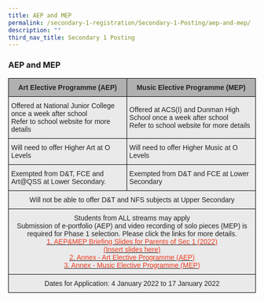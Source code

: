 ```yaml
---
title: AEP and MEP
permalink: /secondary-1-registration/Secondary-1-Posting/aep-and-mep/
description: ""
third_nav_title: Secondary 1 Posting
---
```

### AEP and MEP


<table style="border-collapse:collapse;border-spacing:0" class="tg"><thead><tr><th style="background-color:#B0B0B0;border-color:#000000;border-style:solid;border-width:1px;color:#222;font-family:Arial, sans-serif;font-size:14px;font-weight:bold;overflow:hidden;padding:10px 5px;text-align:center;vertical-align:middle;word-break:normal"><span style="color:#222;background-color:#B0B0B0">Art Elective Programme (AEP)</span></th><th style="background-color:#B0B0B0;border-color:#000000;border-style:solid;border-width:1px;color:#222;font-family:Arial, sans-serif;font-size:14px;font-weight:bold;overflow:hidden;padding:10px 5px;text-align:center;vertical-align:middle;word-break:normal"><span style="color:#222;background-color:#B0B0B0">Music Elective Programme (MEP)</span><br></th></tr></thead><tbody><tr><td style="background-color:#EAEAEA;border-color:#000000;border-style:solid;border-width:1px;color:#222;font-family:Arial, sans-serif;font-size:14px;overflow:hidden;padding:10px 5px;text-align:left;vertical-align:middle;word-break:normal"><span style="color:#222;background-color:#EAEAEA">Offered at National Junior College once a week after school</span><br><span style="color:#222;background-color:#EAEAEA">Refer to school website for more details</span></td><td style="background-color:#EAEAEA;border-color:#000000;border-style:solid;border-width:1px;color:#222;font-family:Arial, sans-serif;font-size:14px;overflow:hidden;padding:10px 5px;text-align:left;vertical-align:middle;word-break:normal"><span style="color:#222;background-color:#EAEAEA">Offered at ACS(I) and Dunman High School once a week after school</span><br><span style="color:#222;background-color:#EAEAEA">Refer to school website for more details</span></td></tr><tr><td style="background-color:#EAEAEA;border-color:#000000;border-style:solid;border-width:1px;color:#222;font-family:Arial, sans-serif;font-size:14px;overflow:hidden;padding:10px 5px;text-align:left;vertical-align:middle;word-break:normal"><span style="color:#222;background-color:#EAEAEA">Will need to offer Higher Art at O Levels</span></td><td style="background-color:#EAEAEA;border-color:#000000;border-style:solid;border-width:1px;color:#222;font-family:Arial, sans-serif;font-size:14px;overflow:hidden;padding:10px 5px;text-align:left;vertical-align:middle;word-break:normal"><span style="color:#222;background-color:#EAEAEA">Will need to offer Higher Music at O Levels</span></td></tr><tr><td style="background-color:#EAEAEA;border-color:#000000;border-style:solid;border-width:1px;color:#222;font-family:Arial, sans-serif;font-size:14px;overflow:hidden;padding:10px 5px;text-align:left;vertical-align:middle;word-break:normal"><span style="color:#222;background-color:#EAEAEA">Exempted from D&amp;T, FCE and Art@QSS at Lower Secondary. </span></td><td style="background-color:#EAEAEA;border-color:#000000;border-style:solid;border-width:1px;color:#222;font-family:Arial, sans-serif;font-size:14px;overflow:hidden;padding:10px 5px;text-align:left;vertical-align:middle;word-break:normal"><span style="color:#222;background-color:#EAEAEA"> Exempted from D&amp;T and FCE at Lower Secondary</span></td></tr><tr><td style="background-color:#EAEAEA;border-color:#000000;border-style:solid;border-width:1px;color:#222;font-family:Arial, sans-serif;font-size:14px;overflow:hidden;padding:10px 5px;text-align:center;vertical-align:middle;word-break:normal" colspan="2"><span style="color:#222;background-color:#EAEAEA">Will not be able to offer D&amp;T and NFS subjects at Upper Secondary</span></td></tr><tr><td style="background-color:#EAEAEA;border-color:#000000;border-style:solid;border-width:1px;color:#222;font-family:Arial, sans-serif;font-size:14px;overflow:hidden;padding:10px 5px;text-align:center;vertical-align:middle;word-break:normal" colspan="2"><span style="color:#222;background-color:#EAEAEA">Students from </span>ALL streams<span style="color:#222;background-color:#EAEAEA"> may apply</span><br><span style="color:#222;background-color:#EAEAEA">Submission of e-portfolio (AEP) and video recording of solo pieces (MEP) is required for Phase 1 selection. </span>Please click the links for more details.<br><a href="https://queenswaysec.moe.edu.sg/secondary-1-registration/secondary-1-registration/secondary-1-posting/goog_1549292273"><span style="text-decoration:none;color:#EE3A1F">1. </span></a><a href="https://queenswaysec.moe.edu.sg/qql/slot/u149/docs/internal_pages/Sec%201%20Registration/AEPMEP%20Briefing%20Slides%20for%20Parents%20of%20Sec%201%202022.pptx"><span style="text-decoration:none;color:#EE3A1F">AEP&amp;MEP Briefing Slides for Parents of Sec 1 (2022) <br>(Insert slides here)</span></a><br><a href="https://staging.du62j8uucogi5.amplifyapp.com/files/Annex%20-%20Art%20Elective%20Programme%20AEP.pdf"><span style="text-decoration:none;color:#EE3A1F">2. Annex - Art Elective Programme (AEP)</span></a><br><a href="https://staging.du62j8uucogi5.amplifyapp.com/files/Annex%20-%20Music%20Elective%20Programme%20MEP.pdf"><span style="text-decoration:none;color:#EE3A1F">3. Annex - Music Elective Programme (MEP)</span></a><br></td></tr><tr><td style="background-color:#EAEAEA;border-color:#000000;border-style:solid;border-width:1px;color:#222;font-family:Arial, sans-serif;font-size:14px;overflow:hidden;padding:10px 5px;text-align:center;vertical-align:middle;word-break:normal" colspan="2"><span style="color:#222;background-color:#EAEAEA">Dates for Application: 4 January 2022 to 17 January 2022   </span></td></tr></tbody></table>
